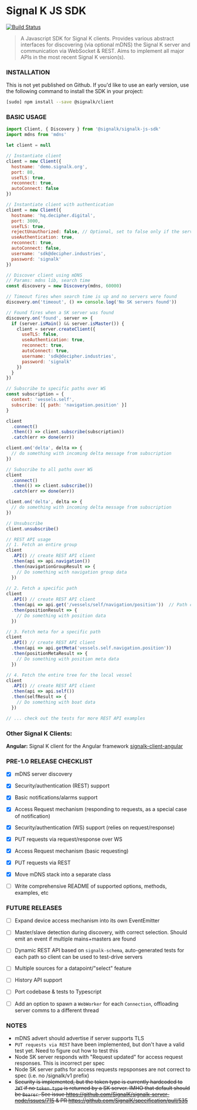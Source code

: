 # Signal K JS SDK

[![Build Status](https://travis-ci.org/SignalK/signalk-js-client.svg?branch=fabdrol-sdk)](https://travis-ci.org/SignalK/signalk-js-client)

> A Javascript SDK for Signal K clients. Provides various abstract interfaces for discovering (via optional mDNS) the Signal K server and communication via WebSocket & REST. Aims to implement all major APIs in the most recent Signal K version(s).


### INSTALLATION
This is not yet published on Github. If you'd like to use an early version, use the following command to install the SDK in your project:

```bash
[sudo] npm install --save @signalk/client
```

### BASIC USAGE
```javascript
import Client, { Discovery } from '@signalk/signalk-js-sdk'
import mdns from 'mdns'

let client = null

// Instantiate client
client = new Client({
  hostname: 'demo.signalk.org',
  port: 80,
  useTLS: true,
  reconnect: true,
  autoConnect: false
})

// Instantiate client with authentication
client = new Client({
  hostname: 'hq.decipher.digital',
  port: 3000,
  useTLS: true,
  rejectUnauthorized: false, // Optional, set to false only if the server has a self-signed certificate
  useAuthentication: true,
  reconnect: true,
  autoConnect: false,
  username: 'sdk@decipher.industries',
  password: 'signalk'
})

// Discover client using mDNS
// Params: mdns lib, search time
const discovery = new Discovery(mdns, 60000)

// Timeout fires when search time is up and no servers were found
discovery.on('timeout', () => console.log('No SK servers found'))

// Found fires when a SK server was found
discovery.on('found', server => {
  if (server.isMain() && server.isMaster()) {
    client = server.createClient({
      useTLS: false,
      useAuthentication: true,
      reconnect: true,
      autoConnect: true,
      username: 'sdk@decipher.industries',
      password: 'signalk'
    })
  }
})

// Subscribe to specific paths over WS
const subscription = {
  context: 'vessels.self',
  subscribe: [{ path: 'navigation.position' }]
}

client
  .connect()
  .then(() => client.subscribe(subscription))
  .catch(err => done(err))

client.on('delta', delta => {
  // do something with incoming delta message from subscription
})

// Subscribe to all paths over WS
client
  .connect()
  .then(() => client.subscribe())
  .catch(err => done(err))

client.on('delta', delta => {
  // do something with incoming delta message from subscription
})

// Unsubscribe
client.unsubscribe()

// REST API usage
// 1. Fetch an entire group
client
  .API() // create REST API client
  .then(api => api.navigation())
  .then(navigationGroupResult => {
    // Do something with navigation group data
  })
  
// 2. Fetch a specific path
client
  .API() // create REST API client
  .then(api => api.get('/vessels/self/navigation/position'))  // Path can be specified using dotnotation and slashes
  .then(positionResult => {
    // Do something with position data
  })

// 3. Fetch meta for a specific path
client
  .API() // create REST API client
  .then(api => api.getMeta('vessels.self.navigation.position'))
  .then(positionMetaResult => {
    // Do something with position meta data
  })

// 4. Fetch the entire tree for the local vessel
client
  .API() // create REST API client
  .then(api => api.self())
  .then(selfResult => {
    // Do something with boat data
  })

// ... check out the tests for more REST API examples
```

### Other Signal K Clients:
**Angular:**
Signal K client for the Angular framework
[signalk-client-angular](https://github.com/panaaj/signalk-client-angular)


### PRE-1.0 RELEASE CHECKLIST
- [x] mDNS server discovery
- [x] Security/authentication (REST) support
- [x] Basic notifications/alarms support
- [x] Access Request mechanism (responding to requests, as a special case of notification)
- [x] Security/authentication (WS) support (relies on request/response)
- [x] PUT requests via request/response over WS
- [x] Access Request mechanism (basic requesting)
- [x] PUT requests via REST
- [x] Move mDNS stack into a separate class
- [ ] Write comprehensive README of supported options, methods, examples, etc


### FUTURE RELEASES
- [ ] Expand device access mechanism into its own EventEmitter
- [ ] Master/slave detection during discovery, with correct selection. Should emit an event if multiple mains+masters are found
- [ ] Dynamic REST API based on `signalk-schema`, auto-generated tests for each path so client can be used to test-drive servers
- [ ] Multiple sources for a datapoint/"select" feature
- [ ] History API support
- [ ] Port codebase & tests to Typescript
- [ ] Add an option to spawn a `WebWorker` for each `Connection`, offloading server comms to a different thread


### NOTES
- mDNS advert should advertise if server supports TLS
- `PUT requests via REST` have been implemented, but don't have a valid test yet. Need to figure out how to test this
- Node SK server responds with "Request updated" for access request responses. This is incorrect per spec
- Node SK server paths for access requests repsponses are not correct to spec (i.e. no /signalk/v1 prefix)
- ~~Security is implemented, but the token type is currently hardcoded to `JWT` if no `token.type` is returned by a SK server. IMHO that default should be `Bearer`. See issue https://github.com/SignalK/signalk-server-node/issues/715 & PR https://github.com/SignalK/specification/pull/535~~

